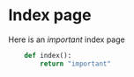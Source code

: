 # Index page 

Here is an *important* index page


```python 
    def index(): 
        return "important" 
```